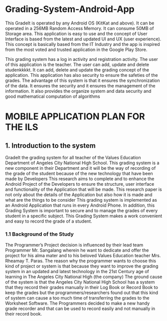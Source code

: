 # Grading-System-Android-App

This GradeIt is operated by any Android OS (KitKat and above). It can be
operated in a 256MB Random Access Memory. It can consume 50MB of Storage area.
This application is easy to use and the concept of User Interface is based from the latest
and updated UI and UX (user experience). This concept is basically based from the IT
Industry and the app is inspired from the most voted and trusted application in the
Google Play Store.
<!--fdfdfd-->
This grading system has a log in activity and registration activity. The user of this
application is the teacher. The user can add, update and delete studenkkkkt. It can add,
delete and update the grading concept of the application. This application has also
security to ensure the safeties of the grades.
The advantage of this system is that it ensures the synchronization of the data. It
ensures the security and it ensures the management of the information. It also provides
the organize system and data security and good mathematical computation of algorithms 

# MOBILE APPLICATION PLAN FOR THE ILS

## 1. Introduction to the system
GradeIt the grading system for all teacher of the Values Education Department of
Angeles City National High School. This grading system is a new component in their
Department and it will be the way of recording of the grade of the student because of the
new technology that have been made by Developers
This research aims to complete and to enhance the Android Project of the
Developers to ensure the structure, user interface and functionality of the Application
that will be made. This research paper is not only about the details of the Application but
also how it is made and what are the things to be consider
This grading system is implemented as an Android Application that runs in every
Android Phone. In addition, this Grading System is important to secure and to manage
the grades of every student in a specific subject. This Grading System makes a work
convenient and easy to record the grade of a student.

### 1.1 Background of the Study
The Programmer’s Project decision is influenced by their lead team Programmer Mr. Sangalang wherein he want to dedicate and offer the project for his alma mater and to his beloved Values Education teacher Mrs. Rheamay T. Paras. The reason why the programmer wants to choose this
kind of project or system is that because they want to improve the grading system in an updated and latest technology in the 21st Century age of learning in The Angeles City National High (the company) 
The ground cause of the system is that the Angeles City National High
School has a system that they record their grades manually in their Log Book
or Record Book to keep the grades but the programmers/researchers found
out that this kind of system can cause a too much time of transferring the
grades to the Worksheet Software. The Programmers decided to make a new
handy grade recorder and that can be used to record easily and not manually
in their record book.
